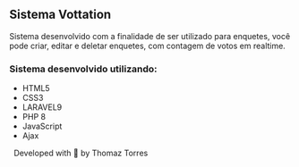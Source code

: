 ## Sistema Vottation

Sistema desenvolvido com a finalidade de ser utilizado para enquetes, você pode criar, editar e deletar enquetes, com contagem de votos em realtime.

### Sistema desenvolvido utilizando: 
- HTML5
- CSS3
- LARAVEL9
- PHP 8
- JavaScript
- Ajax

&nbsp;
Developed with 💙 by Thomaz Torres
